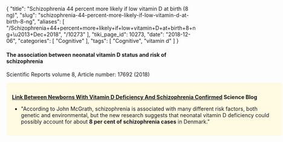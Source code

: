 {
    "title": "Schizophrenia 44 percent more likely if low vitamin D at birth (8 ng)",
    "slug": "schizophrenia-44-percent-more-likely-if-low-vitamin-d-at-birth-8-ng",
    "aliases": [
        "/Schizophrenia+44+percent+more+likely+if+low+vitamin+D+at+birth+8+ng+\u2013+Dec+2018",
        "/10273"
    ],
    "tiki_page_id": 10273,
    "date": "2018-12-06",
    "categories": [
        "Cognitive"
    ],
    "tags": [
        "Cognitive",
        "vitamin d"
    ]
}


#### The association between neonatal vitamin D status and risk of schizophrenia

Scientific Reports volume 8, Article number: 17692 (2018) 

<div class="border" style="background-color:#FFFAE2;padding:15px;margin:10px 0;border-radius:5px;width:700px">

 **[Link Between Newborns With Vitamin D Deficiency And Schizophrenia Confirmed](https://scienceblog.com/504644/link-between-newborns-with-vitamin-d-deficiency-and-schizophrenia-confirmed/) Science Blog** 

* "According to John McGrath, schizophrenia is associated with many different risk factors, both genetic and environmental, but the new research suggests that neonatal vitamin D deficiency could possibly account for about  **8 per cent of schizophrenia cases**  in Denmark."